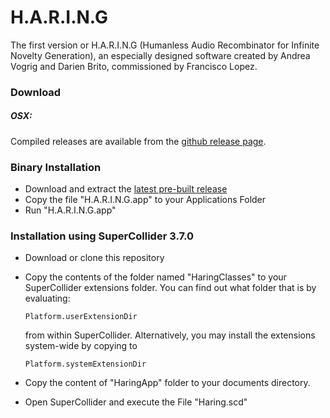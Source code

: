 # H.A.R.I.N.G
The first version or H.A.R.I.N.G (Humanless Audio Recombinator for Infinite Novelty Generation), an especially designed software created by Andrea Vogrig and Darien Brito, commissioned by Francisco Lopez.
### Download
##### OSX:
Compiled releases are available from the [github release page](https://github.com/projectHARING/Haring_1.0/releases). 

### Binary Installation
  - Download and extract the [latest pre-built release](https://github.com/projectHARING/Haring_1.0/releases)
  - Copy the file "H.A.R.I.N.G.app" to your Applications Folder
  - Run "H.A.R.I.N.G.app"
 
### Installation using SuperCollider 3.7.0
  - Download or clone this repository
  - Copy the contents of the folder named "HaringClasses" to your SuperCollider extensions folder.
     You can find out what folder that is by evaluating:
    
    ```
    Platform.userExtensionDir
    ```
    
    from within SuperCollider. Alternatively, you may install the extensions system-wide by copying to
    
    ```
    Platform.systemExtensionDir
    ```
    
  - Copy the content of "HaringApp" folder to your documents directory.
  - Open SuperCollider and execute the File "Haring.scd" 

